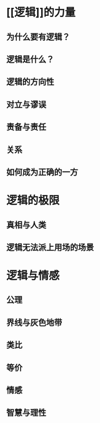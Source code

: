 # [[逻辑]]的力量
## 为什么要有逻辑？
## 逻辑是什么？
## 逻辑的方向性
## 对立与谬误
## 责备与责任
## 关系
## 如何成为正确的一方
# 逻辑的极限
## 真相与人类
## 逻辑无法派上用场的场景
# 逻辑与情感
## 公理
## 界线与灰色地带
## 类比
## 等价
## 情感
## 智慧与理性